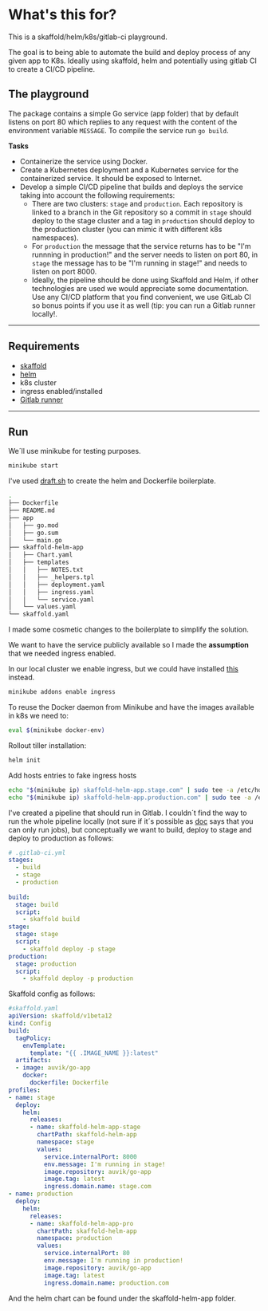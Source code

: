 # What's this for?

This is a skaffold/helm/k8s/gitlab-ci playground.

The goal is to being able to automate the build and deploy process of any given app to K8s. Ideally using skaffold, helm and potentially using gitlab CI to create a CI/CD pipeline.

## The playground

The package contains a simple Go service (app folder) that by default listens on port 80 which replies to any request with the content of the environment variable `MESSAGE`. To compile the service run `go build`.

**Tasks**

- Containerize the service using Docker. 
- Create a Kubernetes deployment and a Kubernetes service for the containerized service. It should be exposed to Internet.
- Develop a simple CI/CD pipeline that builds and deploys the service taking into account the following requirements:
    - There are two clusters: `stage` and `production`. Each repository is linked to a branch in the Git repository so a commit in `stage` should deploy to the stage cluster and a tag in `production` should deploy to the production cluster (you can mimic it with different k8s namespaces).
    - For `production` the message that the service returns has to be "I'm runnning in production!" and the server needs to listen on port 80, in `stage` the message has to be "I'm running in stage!" and needs to listen on port 8000.
    - Ideally, the pipeline should be done using Skaffold and Helm, if other technologies are used we would appreciate some documentation. Use any CI/CD platform that you find convenient, we use GitLab CI so bonus points if you use it as well (tip: you can run a Gitlab runner locally!.

---

## Requirements
- [skaffold](https://skaffold.dev/)
- [helm](https://helm.sh/)
- k8s cluster
- ingress enabled/installed
- [Gitlab runner](https://docs.gitlab.com/runner/install/)
---

## Run

We´ll use minikube for testing purposes.

```sh
minikube start
```

I've used [draft.sh](https://draft.sh/) to create the helm and Dockerfile boilerplate.

```sh
.
├── Dockerfile
├── README.md
├── app
│   ├── go.mod
│   ├── go.sum
│   └── main.go
├── skaffold-helm-app
│   ├── Chart.yaml
│   ├── templates
│   │   ├── NOTES.txt
│   │   ├── _helpers.tpl
│   │   ├── deployment.yaml
│   │   ├── ingress.yaml
│   │   └── service.yaml
│   └── values.yaml
└── skaffold.yaml
```

I made some cosmetic changes to the boilerplate to simplify the solution.

We want to have the service publicly available so I made the **assumption** that we needed ingress enabled.

In our local cluster we enable ingress, but we could have installed [this](https://github.com/nginxinc/kubernetes-ingress/blob/master/docs/installation.md) instead.

```sh
minikube addons enable ingress
```

To reuse the Docker daemon from Minikube and have the images available in k8s we need to:

```sh
eval $(minikube docker-env)
```

Rollout tiller installation:
```sh
helm init
```

Add hosts entries to fake ingress hosts

```sh
echo "$(minikube ip) skaffold-helm-app.stage.com" | sudo tee -a /etc/hosts
echo "$(minikube ip) skaffold-helm-app.production.com" | sudo tee -a /etc/hosts  
```

I've created a pipeline that should run in Gitlab. I couldn´t find the way to run the whole pipeline locally (not sure if it´s possible as [doc](https://docs.gitlab.com/runner/commands/#limitations-of-gitlab-runner-exec) says that you can only run jobs),  but conceptually we want to build, deploy to stage and deploy to production as follows:

```yaml
# .gitlab-ci.yml
stages:
  - build
  - stage
  - production
  
build:
  stage: build
  script:
    - skaffold build
stage:
  stage: stage
  script:
    - skaffold deploy -p stage
production:
  stage: production
  script:
    - skaffold deploy -p production
```

Skaffold config as follows:
```yaml
#skaffold.yaml
apiVersion: skaffold/v1beta12
kind: Config  
build:
  tagPolicy:
    envTemplate:
      template: "{{ .IMAGE_NAME }}:latest"
  artifacts:
  - image: auvik/go-app
    docker:
      dockerfile: Dockerfile
profiles:  
- name: stage
  deploy:
    helm:
      releases:
      - name: skaffold-helm-app-stage
        chartPath: skaffold-helm-app
        namespace: stage
        values:
          service.internalPort: 8000
          env.message: I'm running in stage!
          image.repository: auvik/go-app
          image.tag: latest
          ingress.domain.name: stage.com
- name: production
  deploy:
    helm:
      releases:
      - name: skaffold-helm-app-pro
        chartPath: skaffold-helm-app
        namespace: production
        values:
          service.internalPort: 80
          env.message: I'm running in production!
          image.repository: auvik/go-app
          image.tag: latest
          ingress.domain.name: production.com
```

And the helm chart can be found under the skaffold-helm-app folder.
